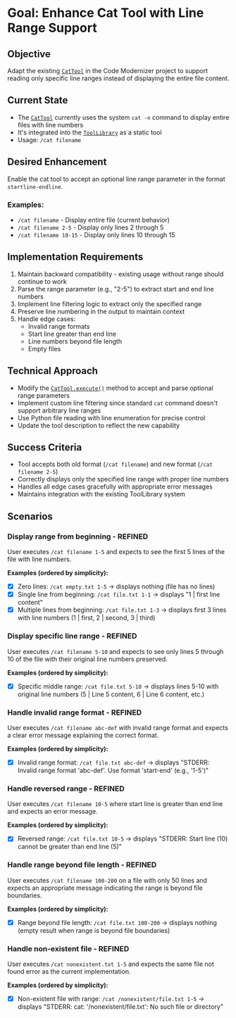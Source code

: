 # Goal: Enhance Cat Tool with Line Range Support

## Objective
Adapt the existing [`CatTool`](modernizer/tools/cat_tool.py:3) in the Code Modernizer project to support reading only specific line ranges instead of displaying the entire file content.

## Current State
- The [`CatTool`](modernizer/tools/cat_tool.py:3) currently uses the system `cat -n` command to display entire files with line numbers
- It's integrated into the [`ToolLibrary`](modernizer/tools/tool_library.py:20) as a static tool
- Usage: `/cat filename`

## Desired Enhancement
Enable the cat tool to accept an optional line range parameter in the format `startline-endline`.

### Examples:
- `/cat filename` - Display entire file (current behavior)
- `/cat filename 2-5` - Display only lines 2 through 5
- `/cat filename 10-15` - Display only lines 10 through 15

## Implementation Requirements
1. Maintain backward compatibility - existing usage without range should continue to work
2. Parse the range parameter (e.g., "2-5") to extract start and end line numbers
3. Implement line filtering logic to extract only the specified range
4. Preserve line numbering in the output to maintain context
5. Handle edge cases:
   - Invalid range formats
   - Start line greater than end line
   - Line numbers beyond file length
   - Empty files

## Technical Approach
- Modify the [`CatTool.execute()`](modernizer/tools/cat_tool.py:11) method to accept and parse optional range parameters
- Implement custom line filtering since standard `cat` command doesn't support arbitrary line ranges
- Use Python file reading with line enumeration for precise control
- Update the tool description to reflect the new capability

## Success Criteria
- Tool accepts both old format (`/cat filename`) and new format (`/cat filename 2-5`)
- Correctly displays only the specified line range with proper line numbers
- Handles all edge cases gracefully with appropriate error messages
- Maintains integration with the existing ToolLibrary system

## Scenarios

### Display range from beginning - REFINED
User executes `/cat filename 1-5` and expects to see the first 5 lines of the file with line numbers.

**Examples (ordered by simplicity):**
- [x] Zero lines: `/cat empty.txt 1-5` → displays nothing (file has no lines)
- [x] Single line from beginning: `/cat file.txt 1-1` → displays "1 | first line content"
- [x] Multiple lines from beginning: `/cat file.txt 1-3` → displays first 3 lines with line numbers (1 | first, 2 | second, 3 | third)

### Display specific line range - REFINED
User executes `/cat filename 5-10` and expects to see only lines 5 through 10 of the file with their original line numbers preserved.

**Examples (ordered by simplicity):**
- [x] Specific middle range: `/cat file.txt 5-10` → displays lines 5-10 with original line numbers (5 | Line 5 content, 6 | Line 6 content, etc.)

### Handle invalid range format - REFINED
User executes `/cat filename abc-def` with invalid range format and expects a clear error message explaining the correct format.

**Examples (ordered by simplicity):**
- [x] Invalid range format: `/cat file.txt abc-def` → displays "STDERR: Invalid range format 'abc-def'. Use format 'start-end' (e.g., '1-5')"

### Handle reversed range - REFINED
User executes `/cat filename 10-5` where start line is greater than end line and expects an error message.

**Examples (ordered by simplicity):**
- [x] Reversed range: `/cat file.txt 10-5` → displays "STDERR: Start line (10) cannot be greater than end line (5)"

### Handle range beyond file length - REFINED
User executes `/cat filename 100-200` on a file with only 50 lines and expects an appropriate message indicating the range is beyond file boundaries.

**Examples (ordered by simplicity):**
- [x] Range beyond file length: `/cat file.txt 100-200` → displays nothing (empty result when range is beyond file boundaries)

### Handle non-existent file - REFINED
User executes `/cat nonexistent.txt 1-5` and expects the same file not found error as the current implementation.

**Examples (ordered by simplicity):**
- [x] Non-existent file with range: `/cat /nonexistent/file.txt 1-5` → displays "STDERR: cat: '/nonexistent/file.txt': No such file or directory"